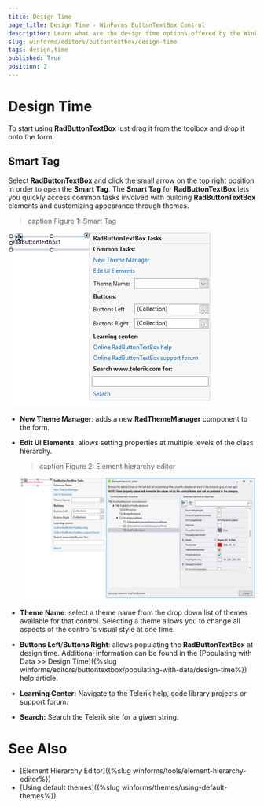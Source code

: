 ```yaml
---
title: Design Time
page_title: Design Time - WinForms ButtonTextBox Control
description: Learn what are the design time options offered by the WinForms ButtonTextBox. 
slug: winforms/editors/buttontextbox/design-time
tags: design,time
published: True
position: 2 
---
```


# Design Time

To start using **RadButtonTextBox** just drag it from the toolbox and drop it onto the form.
 
## Smart Tag

Select **RadButtonTextBox** and click the small arrow on the top right position in order to open the __Smart Tag__. The __Smart Tag__ for **RadButtonTextBox** lets you quickly access common tasks involved with building **RadButtonTextBox** elements and customizing appearance through themes.

>caption Figure 1: Smart Tag

![editors-buttontextbox-design-time 001](images/editors-buttontextbox-design-time001.png)

* __New Theme Manager__: adds a new __RadThemeManager__ component to the form.
            

* __Edit UI Elements__: allows setting properties at multiple levels of the class hierarchy.
            
    >caption Figure 2: Element hierarchy editor

    ![editors-buttontextbox-design-time 002](images/editors-buttontextbox-design-time002.png)

* __Theme Name__: select a theme name from the drop down list of themes available for that control. Selecting a theme allows you to change all aspects of the control's visual style at one time.
            

* **Buttons Left**/**Buttons Right**: allows populating the **RadButtonTextBox** at design time. Additional information can be found in the [Populating with Data >> Design Time]({%slug winforms/editors/buttontextbox/populating-with-data/design-time%}) help article.
            
* __Learning Center:__ Navigate to the Telerik help, code library projects or support forum.
* __Search:__ Search the Telerik site for a given string.

       
# See Also

* [Element Hierarchy Editor]({%slug winforms/tools/element-hierarchy-editor%})
* [Using default themes]({%slug winforms/themes/using-default-themes%})